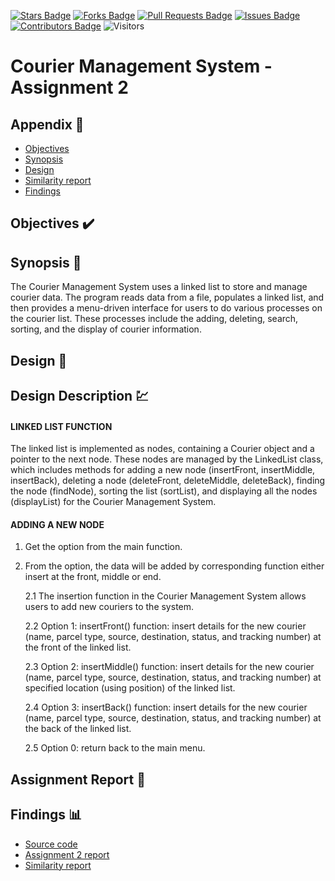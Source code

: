 [![Stars Badge](https://img.shields.io/github/stars/jjn7702/SECJ2013-DSA)](https://github.com/jjn7702/SECJ2013-DSA/Submission/Sample/stargazers)
[![Forks Badge](https://img.shields.io/github/forks/jjn7702/SECJ2013-DSA)](https://github.com/jjn7702/SECJ2013-DSA/Submission/Sample/network/members)
[![Pull Requests Badge](https://img.shields.io/github/issues-pr/jjn7702/SECJ2013-DSA)](https://github.com/jjn7702/SECJ2013-DSA/Submission/Sample/pulls)
[![Issues Badge](https://img.shields.io/github/issues/jjn7702/SECJ2013-DSA)](https://github.com/jjn7702/SECJ2013-DSA/Submission/Sample/issues)
[![Contributors Badge](https://img.shields.io/github/contributors/jjn7702/SECJ2013-DSA?color=2b9348)](https://github.com/jjn7702/SECJ2013-DSA/Submission/Sample/graphs/contributors)
![Visitors](https://api.visitorbadge.io/api/visitors?path=https%3A%2F%2Fgithub.com%2Fjjn7702%2FSECJ2013-DSA%2FSubmission%2FSample&labelColor=%23d9e3f0&countColor=%23697689&style=flat)

# Courier Management System - Assignment 2

## Appendix :red_circle:

- [Objectives](#Objectives)
- [Synopsis](#synopsis)
- [Design](#design)
- [Similarity report](#report)
- [Findings](#findings)

## Objectives <a name="objectives"></a> :heavy_check_mark:

## Synopsis <a name="synopsis"></a> 📝
The Courier Management System uses a linked list to store and manage courier data. The program reads data from a file, populates a linked list, and then provides a menu-driven interface for users to do various processes on the courier list. These processes include the adding, deleting, search, sorting, and the display of courier information.

## Design <a name="design"></a> 🎨

## Design Description 💹

#### LINKED LIST FUNCTION

The linked list is implemented as nodes, containing a Courier object and a pointer to the next node. These nodes are managed by the LinkedList class, which includes methods for adding a new node (insertFront, insertMiddle, insertBack), deleting a node (deleteFront, deleteMiddle, deleteBack), finding the node (findNode), sorting the list (sortList), and displaying all the nodes (displayList) for the Courier Management System.

#### ADDING A NEW NODE

1. Get the option from the main function.
   
2. From the option, the data will be added by corresponding function either insert at the front, middle or end.

   2.1 The insertion function in the Courier Management System allows users to add new couriers to the system.

   2.2 Option 1: insertFront() function: insert details for the new courier (name, parcel type, source, destination, status, and tracking number) at the front of the linked list.

   2.3 Option 2: insertMiddle() function: insert details for the new courier (name, parcel type, source, destination, status, and tracking number) at specified location (using position) of the linked list.

   2.4 Option 3: insertBack() function: insert details for the new courier (name, parcel type, source, destination, status, and tracking number) at the back of the linked list.

   2.5 Option 0: return back to the main menu.





## Assignment Report <a name="report"></a> 🔔

## Findings <a name="findings"></a>📊

- [Source code]()
- [Assignment 2 report]()
- [Similarity report]()

